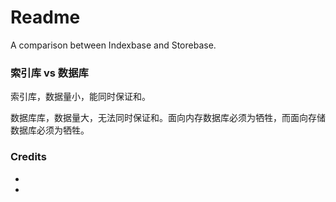 # Readme
A comparison between Indexbase and Storebase.

### 索引库 vs 数据库

索引库，数据量小，能同时保证和。

数据库库，数据量大，无法同时保证和。面向内存数据库必须为牺牲，而面向存储数据库必须为牺牲。

### Credits
- []()
- []()
